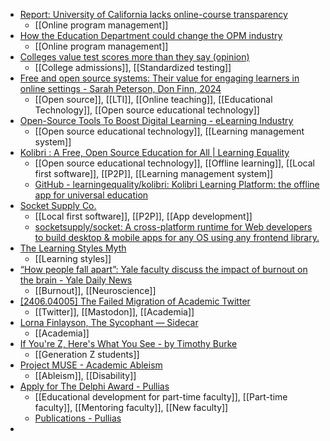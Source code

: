- [Report: University of California lacks online-course transparency](https://www.insidehighered.com/news/tech-innovation/teaching-learning/2024/06/10/report-university-california-lacks-online-course?mc_cid=e0c2a10474)
	- [[Online program management]]
- [How the Education Department could change the OPM industry](https://www.insidehighered.com/news/tech-innovation/2023/12/13/how-education-department-could-change-opm-industry)
	- [[Online program management]]
- [Colleges value test scores more than they say (opinion)](https://www.insidehighered.com/opinion/views/2024/06/10/colleges-value-test-scores-more-they-say-opinion?mc_cid=e0c2a10474)
	- [[College admissions]], [[Standardized testing]]
- [Free and open source systems: Their value for engaging learners in online settings - Sarah Peterson, Don Finn, 2024](https://journals.sagepub.com/doi/abs/10.1177/14697874241257883)
	- [[Open source]], [[LTI]], [[Online teaching]], [[Educational Technology]], [[Open source educational technology]]
- [Open-Source Tools To Boost Digital Learning - eLearning Industry](https://elearningindustry.com/open-source-tools-to-boost-digital-learning)
	- [[Open source educational technology]], [[Learning management system]]
- [Kolibri : A Free, Open Source Education for All | Learning Equality](https://learningequality.org/kolibri/)
	- [[Open source educational technology]], [[Offline learning]], [[Local first software]], [[P2P]], [[Learning management system]]
	- [GitHub - learningequality/kolibri: Kolibri Learning Platform: the offline app for universal education](https://github.com/learningequality/kolibri)
- [Socket Supply Co.](https://socketsupply.co/guides/)
	- [[Local first software]], [[P2P]], [[App development]]
	- [socketsupply/socket: A cross-platform runtime for Web developers to build desktop & mobile apps for any OS using any frontend library.](https://github.com/socketsupply/socket)
- [The Learning Styles Myth](https://www.sheenaoc.com/articles/2024-06-09-framework-04-learning-styles)
	- [[Learning styles]]
- [“How people fall apart”: Yale faculty discuss the impact of burnout on the brain - Yale Daily News](https://yaledailynews.com/blog/2022/03/29/how-people-fall-apart-yale-faculty-discuss-the-impact-of-burnout-on-the-brain/)
	- [[Burnout]], [[Neuroscience]]
- [[2406.04005] The Failed Migration of Academic Twitter](https://arxiv.org/abs/2406.04005)
	- [[Twitter]], [[Mastodon]], [[Academia]]
- [Lorna Finlayson, The Sycophant — Sidecar](https://newleftreview.org/sidecar/posts/the-sycophant)
	- [[Academia]]
- [If You're Z, Here's What You See - by Timothy Burke](https://timothyburke.substack.com/p/if-youre-z-heres-what-you-see)
	- [[Generation Z students]]
- [Project MUSE - Academic Ableism](https://muse.jhu.edu/book/57058)
	- [[Ableism]], [[Disability]]
- [Apply for The Delphi Award - Pullias](https://pullias.usc.edu/project-page/apply-for-the-delphi-award/)
	- [[Educational development for part-time faculty]], [[Part-time faculty]], [[Mentoring faculty]], [[New faculty]]
	- [Publications - Pullias](https://pullias.usc.edu/publications/?_sf_s=delphi%20award&_sft_publication-type=case-studies&_sft_category=equity-for-faculty)
-